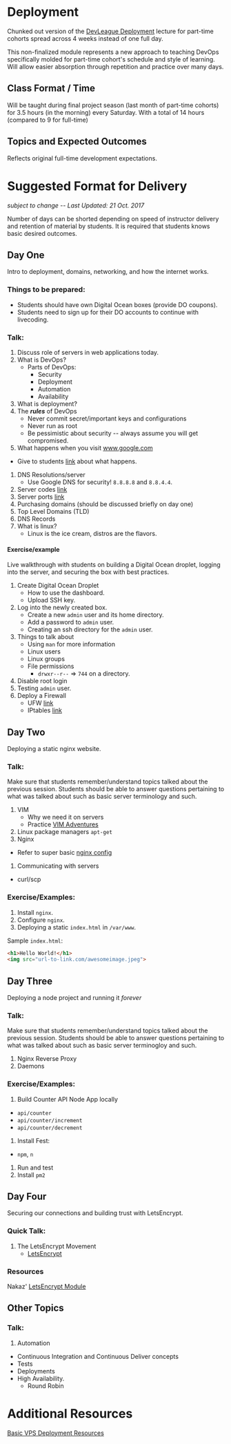 # Deployment

Chunked out version of the [DevLeague Deployment](https://github.com/devleague/DevLeague-Modules/blob/master/Deployment/README.md) lecture for part-time cohorts spread across 4 weeks instead of one full day.

This non-finalized module represents a new approach to teaching DevOps specifically molded for part-time cohort's schedule and style of learning. Will allow easier absorption through repetition and practice over many days.

## Class Format / Time

Will be taught during final project season (last month of part-time cohorts) for 3.5 hours (in the morning) every Saturday. With a total of 14 hours (compared to 9 for full-time)


## Topics and Expected Outcomes

Reflects original full-time development expectations.

# Suggested Format for Delivery

_subject to change -- Last Updated: 21 Oct. 2017_

Number of days can be shorted depending on speed of instructor delivery and retention of material by students. It is required that students knows basic desired outcomes.

## Day One

Intro to deployment, domains, networking, and how the internet works.

### Things to be prepared:

- Students should have own Digital Ocean boxes (provide DO coupons).
- Students need to sign up for their DO accounts to continue with livecoding.

### Talk:

1. Discuss role of servers in web applications today.
1. What is DevOps?
    - Parts of DevOps:
      - Security
      - Deployment
      - Automation
      - Availability
1. What is deployment?
1. The ***rules*** of DevOps
    - Never commit secret/important keys and configurations
    - Never run as root
    - Be pessimistic about security -- always assume you will get compromised.
1. What happens when you visit www.google.com
  - Give to students [link](https://github.com/alex/what-happens-when) about what happens.
1. DNS Resolutions/server
    - Use Google DNS for security! `8.8.8.8` and `8.8.4.4`.
1. Server codes [link](https://gist.github.com/sgnl/11084b28e28a18ee6a64)
1. Server ports [link](https://en.wikipedia.org/wiki/List_of_TCP_and_UDP_port_numbers)
1. Purchasing domains (should be discussed briefly on day one)
1. Top Level Domains (TLD)
1. DNS Records
1. What is linux?
    - Linux is the ice cream, distros are the flavors.

#### Exercise/example

Live walkthrough with students on building a Digital Ocean droplet, logging into
the server, and securing the box with best practices.

1. Create Digital Ocean Droplet
    - How to use the dashboard.
    - Upload SSH key.
1. Log into the newly created box.
    - Create a new `admin` user and its home directory.
    - Add a password to `admin` user.
    - Creating an ssh directory for the `admin` user.
1. Things to talk about
    - Using `man` for more information
    - Linux users
    - Linux groups
    - File permissions
        - `drwxr--r--` => `744` on a directory.
1. Disable root login
1. Testing `admin` user.
1. Deploy a Firewall
    - UFW [link](https://www.digitalocean.com/community/tutorials/how-to-setup-a-firewall-with-ufw-on-an-ubuntu-and-debian-cloud-server)
    - IPtables [link](https://www.digitalocean.com/community/tutorials/how-to-set-up-a-firewall-using-iptables-on-ubuntu-14-04)

## Day Two

Deploying a static nginx website.

### Talk:

Make sure that students remember/understand topics talked about the previous session. Students should be able to answer questions pertaining to what was talked about such as basic server terminology and such.

1. VIM
    - Why we need it on servers
    - Practice [VIM Adventures](https://vim-adventures.com/)
1. Linux package managers `apt-get`
1. Nginx
  - Refer to super basic [nginx config](https://github.com/devleague/Basic-VPS-Deployment-Resources/blob/master/node-app/single.conf)
1. Communicating with servers
  - curl/scp

### Exercise/Examples:
1. Install `nginx`.
1. Configure `nginx`.
1. Deploying a static `index.html` in `/var/www`.

Sample `index.html`:

```html
<h1>Hello World!</h1>
<img src="url-to-link.com/awesomeimage.jpeg">
```

## Day Three


Deploying a node project and running it _forever_

### Talk:

Make sure that students remember/understand topics talked about the previous session. Students should be able to answer questions pertaining to what was talked about such as basic server terminogloy and such.

1. Nginx Reverse Proxy
1. Daemons

### Exercise/Examples:

1. Build Counter API Node App locally
  - `api/counter`
  - `api/counter/increment`
  - `api/counter/decrement`
1. Install Fest:
  - `npm`, `n`
1. Run and test
1. Install `pm2`

## Day Four

Securing our connections and building trust with LetsEncrypt.

### Quick Talk:

1. The LetsEncrypt Movement
    - [LetsEncrypt](https://letsencrypt.org/)

### Resources
Nakaz' [LetsEncrypt Module](https://github.com/devleague/DevLeague-Modules/tree/master/Security/LetsEncrypt)

## Other Topics

### Talk:
1. Automation
  - Continuous Integration and Continuous Deliver concepts
  - Tests
  - Deployments
- High Availability.
  - Round Robin

# Additional Resources

[Basic VPS Deployment Resources](https://github.com/devleague/Basic-VPS-Deployment-Resources)
